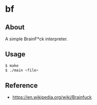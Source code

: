 # bf

## About

A simple BrainF*ck interpreter.

## Usage

```sh
$ make
$ ./main <file>
```

## Reference

- <https://en.wikipedia.org/wiki/Brainfuck>
